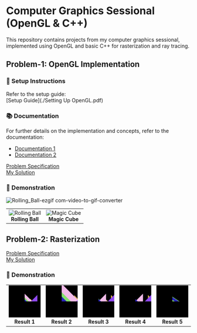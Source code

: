 # Computer Graphics Sessional (OpenGL & C++)

This repository contains projects from my computer graphics sessional, implemented using OpenGL and basic C++ for rasterization and ray tracing.

## Problem-1: OpenGL Implementation  

### 📌 Setup Instructions  
Refer to the setup guide:  
[Setup Guide](./Setting Up OpenGL.pdf)  

### 📚 Documentation  
For further details on the implementation and concepts, refer to the documentation:  
- [Documentation 1](./glut-3.spec.pdf)  
- [Documentation 2](./redbook.pdf)  
  
[Problem Specification](./Offline-1/Specification.pdf)  
[My Solution](./Offline-1/1905088/)  

### 🎥 Demonstration  
![Rolling_Ball-ezgif com-video-to-gif-converter](https://github.com/user-attachments/assets/6723c104-a626-46f9-8acf-82a9b2a67f11)

<table align="center">
  <tr>
    <td align="center">
      <img src="https://github.com/user-attachments/assets/6723c104-a626-46f9-8acf-82a9b2a67f11" width="450" alt="Rolling Ball">
      <br><b>Rolling Ball</b>
    </td>
    <td align="center">
      <img src="https://github.com/user-attachments/assets/2d0bdc06-1157-472a-b413-a2f80a7ac687" width="450" alt="Magic Cube">
      <br><b>Magic Cube</b>
    </td>
  </tr>
</table>


## Problem-2: Rasterization

[Problem Specification](./Offline-2/Offline-2_Specifications.pdf)  
[My Solution](./Offline-2/1905088)

### 🎥 Demonstration 

<table>
  <tr>
    <td align="center">
      <img src="./Offline-2/IOs/1/out.bmp" width="200" alt="Result 1">
      <br><b>Result 1</b>
    </td>
    <td align="center">
      <img src="./Offline-2/IOs/2/out.bmp" width="200" alt="Result 2">
      <br><b>Result 2</b>
    </td>
    <td align="center">
      <img src="./Offline-2/IOs/3/out.bmp" width="200" alt="Result 3">
      <br><b>Result 3</b>
    </td>
    <td align="center">
      <img src="./Offline-2/IOs/4/out.bmp" width="200" alt="Result 4">
      <br><b>Result 4</b>
    </td>
    <td align="center">
      <img src="./Offline-2/IOs/5/out.bmp" width="200" alt="Result 5">
      <br><b>Result 5</b>
    </td>
  </tr>
</table>


